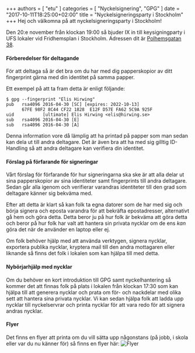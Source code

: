 +++
authors = [ "etu" ]
categories = [ "Nyckelsignering", "GPG" ]
date = "2017-10-11T18:25:00+02:00"
title = "Nyckelsigneringsparty i Stockholm"
+++
Hej och välkomna på att nyckelsigneringsparty i Stockholm!

Den 20:e november från klockan 19:00 så bjuder IX in till
keysigningparty i UFS lokaler vid Fridhemsplan i Stockholm. Adressen dit
är [Polhemsgatan 38](/about/#besök-oss).

#### Förberedelser för deltagande
För att deltaga så är det bra om du har med dig papperskopior av ditt
fingerprint gärna med din identitet på samma papper.

Ett exempel på att ta fram detta är enligt följande:
```
$ gpg --fingerprint "Elis Hirwing"
pub   rsa4096 2016-04-30 [SC] [expires: 2022-10-13]
      67FE 98F2 8C44 CF22 1828  E12F D57E FA62 5C9A 925F
uid           [ultimate] Elis Hirwing <elis@hirwing.se>
sub   rsa4096 2016-04-30 [E]
sub   rsa4096 2016-04-30 [A]
```

Denna information vore då lämplig att ha printad på papper som man sedan
kan dela ut till andra deltagare. Det är även bra att ha med sig gilltig
ID-Handling så att andra deltagare kan verifiera din identitet.

#### Förslag på förfarande för signeringar
Vårt förslag för förfarande för hur signeringarna ska ske är att alla
delar ut sina papperskopior av sina identiteter samt fingerprints till
andra deltagare. Sedan går alla igenom och verifierar varandras
identiteter till den grad som deltagare känner sig bekväma med.

Efter att detta är klart så kan folk ta egna datorer som de har med sig
och börja signera och eposta varandra för att bekräfta epostadresser,
alternativt gå hem och göra detta. Detta beror ju på hur folk är bekväma
att göra detta och beror på hur folk har valt att hantera sin privata
nycklar om de ens *kan* göra det när de använder en laptop eller ej.

Om folk behöver hjälp med att använda verktygen, signera nycklar,
exportera publika nycklar, kryptera mail till den andra mottagaren eller
liknande så finns det folk i lokalen som kan hjälpa till med detta.

#### Nybörjarhjälp med nycklar
Om du behöver en kort introduktion till GPG samt nyckelhantering så
kommer det att finnas folk på plats i lokalen från klockan 17:30 som kan
hjälpa till att generera nycklar och prata om för- och nackdelar med
olika sett att hantera sina privata nycklar. Vi kan sedan hjälpa folk
att ladda upp nycklar till nyckelservrar och printa nycklar för att vara
redo för att signera andras nycklar.

#### Flyer
Det finns en flyer att printa om du vill sätta upp någonstans (på jobb,
i skola eller var du nu känner för) så finns en flyer här:
![Flyer](/img/keysigningparty-2017-11-20-flyer.png)
